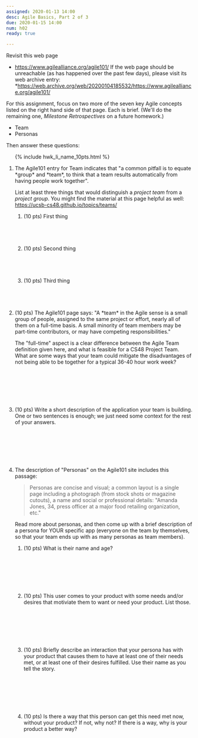 ```yaml
---
assigned: 2020-01-13 14:00
desc: Agile Basics, Part 2 of 3
due: 2020-01-15 14:00
num: h02
ready: true

---
```



Revisit this web page

* <https://www.agilealliance.org/agile101/>
If the web page should be unreachable (as has happened over the past few days), please visit its web archive entry: 
*<https://web.archive.org/web/20200104185532/https://www.agilealliance.org/agile101/>

For this assignment, focus on two more of the seven key Agile concepts listed on the right hand side of that page.
Each is brief.  (We'll do the remaining one, *Milestone Retrospectives* on a future homework.)

* Team
* Personas

Then answer these questions:
<ol>

{% include hwk_li_name_10pts.html %}

<li style="margin-bottom:1em;" markdown="1">
The Agile101 entry for Team indicates that "a common pitfall is to equate *group* and *team*, to think that a team results automatically from having people work together".

List at least three things that would distinguish a *project team* from a *project group*. You might find the material at this page helpful as well: <https://ucsb-cs48.github.io/topics/teams/>

<ol>
<li style="margin-bottom:5em;" markdown="1">
(10 pts) First thing
</li>
<li style="margin-bottom:5em;" markdown="1">
(10 pts) Second thing
</li>
<li style="margin-bottom:5em;" markdown="1">
(10 pts) Third thing
</li>
</ol>


<div class="pagebreak">
</div>


</li>

<li style="margin-bottom:8em;" markdown="1" data-obj="teamwork"> (10 pts) The Agile101 page says: "A *team* in the Agile sense is a small group of people, assigned to the same project or effort, nearly all of them on a full-time basis. A small minority of team members may be part-time contributors, or may have competing responsibilities."  

The "full-time" aspect is a clear difference between the Agile Team definition given here, and what is feasible for a CS48 Project Team.   What are some ways that your team could mitigate the disadvantages of not being able to be together for a typical 36-40 hour work week?


</li>

<li style="margin-bottom:8em;" markdown="1"> (10 pts) Write a short description of the application your team is building.
One or two sentences is enough; we just need some context for the rest of your answers.

</li>

<li style="margin-bottom:8em;" markdown="1">The description of "Personas" on the Agile101 site includes this
passage:

<blockquote>
Personas are concise and visual; a common layout is a single page including a photograph (from stock shots or magazine cutouts), a name and social or professional details: "Amanda Jones, 34, press officer at a major food retailing organization, etc."
</blockquote>

Read more about personas, and then come up with a brief description of a persona for YOUR specific app (everyone on the team by themselves, so that your team ends up with as many personas as team members).  

<ol>
  
<li style="margin-bottom:8em;" markdown="1"> (10 pts) What is their name and age?
</li>

<li style="margin-bottom:8em;" markdown="1"> (10 pts) This user comes to your product with some needs and/or desires that motiviate them to want or need your product.    List those.

</li>

<li style="margin-bottom:8em;" markdown="1"> (10 pts) Briefly describe an interaction that your persona has with your product that causes them to have at least one of their needs met, or at least one of their desires fulfilled.  Use their name as you tell the story.

</li>

<li style="margin-bottom:8em;" markdown="1"> (10 pts) Is there a way that this person can get this need met now, without your product?  If not, why not?  If there is a way, why is your product a better way?
</li>



</ol>

</li>

</ol>
